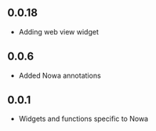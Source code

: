 ## 0.0.18
* Adding web view widget

## 0.0.6
* Added Nowa annotations


## 0.0.1
* Widgets and functions specific to Nowa
